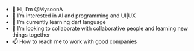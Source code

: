 - 👋 Hi, I’m @MysoonA
- 👀 I’m interested in Al and programming and UI|UX
- 🌱 I’m currently learning dart language
- 💞️ I’m looking to collaborate with collaborative people and learning new things together
- 📫 How to reach me to work with good companies

<!---
MysoonA/MysoonA is a ✨ special ✨ repository because its `README.md` (this file) appears on your GitHub profile.
You can click the Preview link to take a look at your changes.
--->
